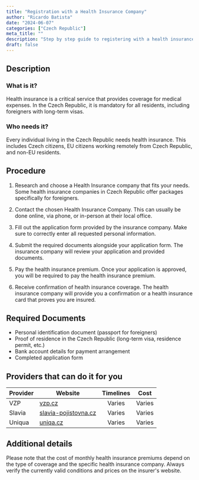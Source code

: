 ```yaml
---
title: "Registration with a Health Insurance Company"
author: "Ricardo Batista"
date: "2024-06-07"
categories: ["Czech Republic"]
meta_title: ""
description: "Step by step guide to registering with a health insurance company in the Czech Republic "
draft: false
---
```


## Description
### What is it?
Health insurance is a critical service that provides coverage for medical expenses. In the Czech Republic, it is mandatory for all residents, including foreigners with long-term visas.

### Who needs it?
Every individual living in the Czech Republic needs health insurance. This includes Czech citizens, EU citizens working remotely from Czech Republic, and non-EU residents.

## Procedure

1. Research and choose a Health Insurance company that fits your needs. Some health insurance companies in Czech Republic offer packages specifically for foreigners.

2. Contact the chosen Health Insurance Company. This can usually be done online, via phone, or in-person at their local office.

3. Fill out the application form provided by the insurance company. Make sure to correctly enter all requested personal information.

4. Submit the required documents alongside your application form. The insurance company will review your application and provided documents.

5. Pay the health insurance premium. Once your application is approved, you will be required to pay the health insurance premium.

6. Receive confirmation of health insurance coverage. The health insurance company will provide you a confirmation or a health insurance card that proves you are insured.

## Required Documents

- Personal identification document (passport for foreigners) 
- Proof of residence in the Czech Republic (long-term visa, residence permit, etc.)
- Bank account details for payment arrangement
- Completed application form

## Providers that can do it for you

| Provider        |     Website     |     Timelines    |       Cost      |
| --------------- | --------------- |  :-------------: | :-------------: |
| VZP            |  [vzp.cz](http://www.vzp.cz/)       |      Varies      |        Varies       |
| Slavia         | [slavia-pojistovna.cz](https://www.slavia-pojistovna.cz/)        |    Varies    |    Varies    |
| Uniqua      | [uniqa.cz](https://www.uniqa.cz/)   |    Varies  |   Varies   |

## Additional details
Please note that the cost of monthly health insurance premiums depend on the type of coverage and the specific health insurance company. Always verify the currently valid conditions and prices on the insurer's website.